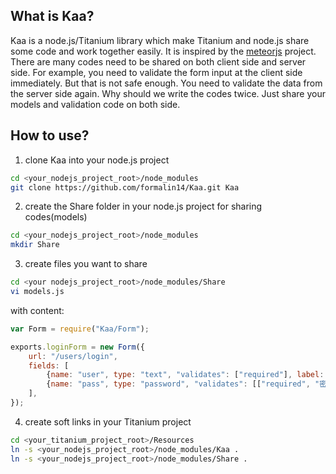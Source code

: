 ## What is Kaa?

Kaa is a node.js/Titanium library which make Titanium and node.js share some code and work together easily. It is inspired by the [meteorjs](http://www.meteor.com/) project. There are many codes need to be shared on both client side and server side. For example, you need to validate the form input at the client side immediately. But that is not safe enough. You need to validate the data from the server side again. Why should we write the codes twice. Just share your models and validation code on both side. 

## How to use?

1. clone Kaa into your node.js project
```bash
cd <your_nodejs_project_root>/node_modules
git clone https://github.com/formalin14/Kaa.git Kaa
```
2. create the Share folder in your node.js project for sharing codes(models)
```bash
cd <your_nodejs_project_root>/node_modules
mkdir Share
```
3. create files you want to share
```bash
cd <your nodejs_project_root>/node_modules/Share
vi models.js
```
with content: 
```javascript
var Form = require("Kaa/Form");

exports.loginForm = new Form({
	url: "/users/login",
	fields: [
		{name: "user", type: "text", "validates": ["required"], label: "用户名"},
		{name: "pass", type: "password", "validates": [["required", "密码也得填啊"]], label: "密码"},
	],
});
```
4. create soft links in your Titanium project
```bash
cd <your_titanium_project_root>/Resources
ln -s <your_nodejs_project_root>/node_modules/Kaa .
ln -s <your_nodejs_project_root>/node_modules/Share .
```

